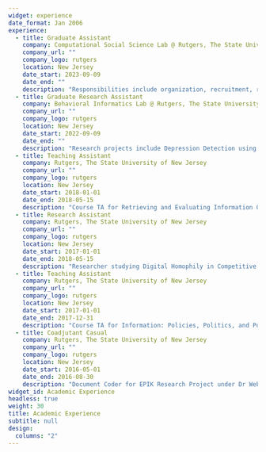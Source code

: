 ```yaml
---
widget: experience
date_format: Jan 2006
experience:
  - title: Graduate Assistant
    company: Computational Social Science Lab @ Rutgers, The State University of New Jersey
    company_url: ""
    company_logo: rutgers
    location: New Jersey
    date_start: 2023-09-09
    date_end: ""
    description: "Responsibilities include organization, recruitment, running and organizing events, maintaining social media presence for the lab and collaborating on research projects"
  - title: Graduate Research Assistant
    company: Behavioral Informatics Lab @ Rutgers, The State University of New Jersey
    company_url: ""
    company_logo: rutgers
    location: New Jersey
    date_start: 2022-09-09
    date_end: ""
    description: "Research projects include Depression Detection using Log Data and ACTing out in the Metaverse."
  - title: Teaching Assistant
    company: Rutgers, The State University of New Jersey
    company_url: ""
    company_logo: rutgers
    location: New Jersey
    date_start: 2018-01-01
    date_end: 2018-05-15
    description: "Course TA for Retrieving and Evaluating Information 04:547:220"
  - title: Research Assistant
    company: Rutgers, The State University of New Jersey
    company_url: ""
    company_logo: rutgers
    location: New Jersey
    date_start: 2017-01-01
    date_end: 2018-05-15
    description: "Researcher studying Digital Homophily in Competitive Scenarios in Dr Vivek Singh's Behavioral Informatics Lab"
  - title: Teaching Assistant
    company: Rutgers, The State University of New Jersey
    company_url: ""
    company_logo: rutgers
    location: New Jersey
    date_start: 2017-01-01
    date_end: 2017-12-31
    description: "Course TA for Information: Policies, Politics, and Power 04:547:400 <br>Course TA for 3 sections of Object Oriented Programming 04:547:202"
  - title: Coadjutant Casual
    company: Rutgers, The State University of New Jersey
    company_url: ""
    company_logo: rutgers
    location: New Jersey
    date_start: 2016-05-01
    date_end: 2016-08-30
    description: "Document Coder for EPIK Research Project under Dr Weber and Dr Yanovitzky"
widget_id: Academic Experience
headless: true
weight: 30
title: Academic Experience
subtitle: null
design:
  columns: "2"
---
```

